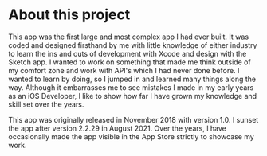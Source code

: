 # About this project
This app was the first large and most complex app I had ever built. It was coded and designed firsthand by me with little knowledge of either industry to learn the ins and outs of development with Xcode and design with the Sketch app. I wanted to work on something that made me think outside of my comfort zone and work with API's which I had never done before. I wanted to learn by doing, so I jumped in and learned many things along the way. Although it embarrasses me to see mistakes I made in my early years as an iOS Developer, I like to show how far I have grown my knowledge and skill set over the years. 

This app was originally released in November 2018 with version 1.0. I sunset the app after version 2.2.29 in August 2021. Over the years, I have occasionally made the app visible in the App Store strictly to showcase my work.
